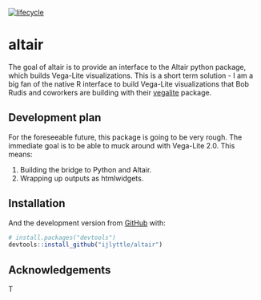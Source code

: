 
<!-- README.md is generated from README.Rmd. Please edit that file -->
[![lifecycle](https://img.shields.io/badge/lifecycle-experimental-orange.svg)](https://www.tidyverse.org/lifecycle/#experimental)

altair
======

The goal of altair is to provide an interface to the Altair python package, which builds Vega-Lite visualizations. This is a short term solution - I am a big fan of the native R interface to build Vega-Lite visualizations that Bob Rudis and coworkers are building with their [vegalite](https://vega.github.io/vega-lite) package.

Development plan
----------------

For the foreseeable future, this package is going to be very rough. The immediate goal is to be able to muck around with Vega-Lite 2.0. This means:

1.  Building the bridge to Python and Altair.
2.  Wrapping up outputs as htmlwidgets.

Installation
------------

And the development version from [GitHub](https://github.com/) with:

``` r
# install.packages("devtools")
devtools::install_github("ijlyttle/altair")
```

Acknowledgements
----------------

T
